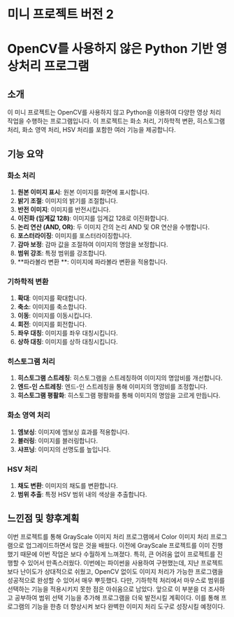 # 미니 프로젝트 버전 2
# OpenCV를 사용하지 않은 Python 기반 영상처리 프로그램

## 소개
이 미니 프로젝트는 OpenCV를 사용하지 않고 Python을 이용하여 다양한 영상 처리 작업을 수행하는 프로그램입니다. 이 프로젝트는 화소 처리, 기하학적 변환, 히스토그램 처리, 화소 영역 처리, HSV 처리를 포함한 여러 기능을 제공합니다.

## 기능 요약

### 화소 처리
1. **원본 이미지 표시**: 원본 이미지를 화면에 표시합니다.
2. **밝기 조절**: 이미지의 밝기를 조절합니다.
3. **반전 이미지**: 이미지를 반전시킵니다.
4. **이진화 (임계값 128)**: 이미지를 임계값 128로 이진화합니다.
5. **논리 연산 (AND, OR)**: 두 이미지 간의 논리 AND 및 OR 연산을 수행합니다.
6. **포스터라이징**: 이미지를 포스터라이징합니다.
7. **감마 보정**: 감마 값을 조절하여 이미지의 명암을 보정합니다.
8. **범위 강조**: 특정 범위를 강조합니다.
9. **파라볼라 변환 **: 이미지에 파라볼라 변환을 적용합니다.

### 기하학적 변환
1. **확대**: 이미지를 확대합니다.
2. **축소**: 이미지를 축소합니다.
3. **이동**: 이미지를 이동시킵니다.
4. **회전**: 이미지를 회전합니다.
5. **좌우 대칭**: 이미지를 좌우 대칭시킵니다.
6. **상하 대칭**: 이미지를 상하 대칭시킵니다.

### 히스토그램 처리
1. **히스토그램 스트레칭**: 히스토그램을 스트레칭하여 이미지의 명암비를 개선합니다.
2. **엔드-인 스트레칭**: 엔드-인 스트레칭을 통해 이미지의 명암비를 조정합니다.
3. **히스토그램 평활화**: 히스토그램 평활화를 통해 이미지의 명암을 고르게 만듭니다.

### 화소 영역 처리
1. **엠보싱**: 이미지에 엠보싱 효과를 적용합니다.
2. **블러링**: 이미지를 블러링합니다.
3. **샤프닝**: 이미지의 선명도를 높입니다.

### HSV 처리
1. **채도 변환**: 이미지의 채도를 변환합니다.
2. **범위 추출**: 특정 HSV 범위 내의 색상을 추출합니다.


## 느낀점 및 향후계획
이번 프로젝트를 통해 GrayScale 이미지 처리 프로그램에서 Color 이미지 처리 프로그램으로 업그레이드하면서 많은 것을 배웠다. 이전에 GrayScale 프로젝트를 이미 진행했기 때문에 이번 작업은 보다 수월하게 느껴졌다. 특히, 큰 어려움 없이 프로젝트를 진행할 수 있어서 만족스러웠다. 이번에는 파이썬을 사용하여 구현했는데, 지난 프로젝트보다 난이도가 상대적으로 쉬웠고, OpenCV 없이도 이미지 처리가 가능한 프로그램을 성공적으로 완성할 수 있어서 매우 뿌듯했다.
다만, 기하학적 처리에서 마우스로 범위를 선택하는 기능을 적용시키지 못한 점은 아쉬움으로 남았다. 앞으로 이 부분을 더 조사하고 공부하여 범위 선택 기능을 추가해 프로그램을 더욱 발전시킬 계획이다. 이를 통해 프로그램의 기능을 한층 더 향상시켜 보다 완벽한 이미지 처리 도구로 성장시킬 예정이다.

